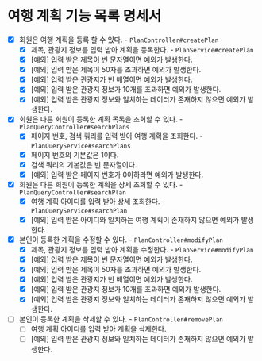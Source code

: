 # 여행 계획 기능 목록 명세서

* [x] 회원은 여행 계획을 등록 할 수 있다. - `PlanController#createPlan`
  * [x] 제목, 관광지 정보를 입력 받아 계획을 등록한다. - `PlanService#createPlan`
  * [x] [예외] 입력 받은 제목이 빈 문자열이면 예외가 발생한다.
  * [x] [예외] 입력 받은 제목이 50자를 초과하면 예외가 발생한다.
  * [x] [예외] 입력 받은 관광지가 빈 배열이면 예외가 발생한다.
  * [x] [예외] 입력 받은 관광지 정보가 10개를 초과하면 예외가 발생한다.
  * [x] [예외] 입력 받은 관광지 정보와 일치하는 데이터가 존재하지 않으면 예외가 발생한다.
* [x] 회원은 다른 회원이 등록한 계획 목록을 조회할 수 있다. - `PlanQueryController#searchPlans`
  * [x] 페이지 번호, 검색 쿼리를 입력 받아 여행 계획을 조회한다. - `PlanQueryService#searchPlans`
  * [x] 페이지 번호의 기본값은 1이다.
  * [x] 검색 쿼리의 기본값은 빈 문자열이다.
  * [x] [예외] 입력 받은 페이지 번호가 0이하라면 예외가 발생한다.
* [x] 회원은 다른 회원이 등록한 계획을 상세 조회할 수 있다. - `PlanQueryController#searchPlan`
  * [x] 여행 계획 아이디를 입력 받아 상세 조회한다. - `PlanQueryService#searchPlan`
  * [x] [예외] 입력 받은 아이디와 일치하는 여행 계획이 존재하지 않으면 예외가 발생한다.
* [x] 본인이 등록한 계획을 수정할 수 있다. - `PlanController#modifyPlan`
  * [x] 제목, 관광지 정보를 입력 받아 계획을 수정한다. - `PlanService#modifyPlan`
  * [x] [예외] 입력 받은 제목이 빈 문자열이면 예외가 발생한다.
  * [x] [예외] 입력 받은 제목이 50자를 초과하면 예외가 발생한다.
  * [x] [예외] 입력 받은 관광지가 빈 배열이면 예외가 발생한다.
  * [x] [예외] 입력 받은 관광지 정보가 10개를 초과하면 예외가 발생한다.
  * [x] [예외] 입력 받은 관광지 정보와 일치하는 데이터가 존재하지 않으면 예외가 발생한다.
* [ ] 본인이 등록한 계획을 삭제할 수 있다. - `PlanController#removePlan`
  * [ ] 여행 계획 아이디를 입력 받아 계획을 삭제한다.
  * [ ] [예외] 입력 받은 관광지 정보와 일치하는 데이터가 존재하지 않으면 예외가 발생한다.